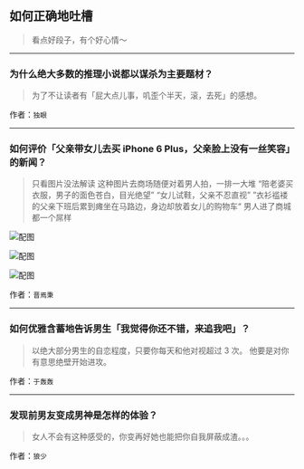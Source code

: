 ## 如何正确地吐槽

> 看点好段子，有个好心情～


 
---

### 为什么绝大多数的推理小说都以谋杀为主要题材？

> 为了不让读者有「屁大点儿事，叽歪个半天，滚，去死」的感想。


作者：`独眼`

---

### 如何评价「父亲带女儿去买 iPhone 6 Plus，父亲脸上没有一丝笑容」的新闻？

> 只看图片没法解读
> 这种图片去商场随便对着男人拍，一排一大堆
> “陪老婆买衣服，男子的面色苍白，目光绝望”
> “女儿试鞋，父亲不忍直视”
> ”衣衫褴褛的父亲下班后累到瘫坐在马路边，身边却放着女儿的购物车“
> 男人进了商城都一个屌样



![配图](http://pic4.zhimg.com/76176e01685958336f29cb433ac0aa65_b.jpg)



![配图](http://pic2.zhimg.com/2d9e60e1b677db81da4b136a86d5902b_b.jpg)



![配图](http://pic4.zhimg.com/26c85cab92c7da30cd7b2f91efafba9d_b.jpg)


作者：`晋焉秉`

---

### 如何优雅含蓄地告诉男生「我觉得你还不错，来追我吧」？

> 以绝大部分男生的自恋程度，只要你每天和他对视超过 3 次。
> 他要是对你有意思绝壁开始进攻。


作者：`于轰轰`

---

### 发现前男友变成男神是怎样的体验？

> 女人不会有这种感受的，你变再好她也能把你自我屏蔽成渣。。。


作者：`狼少`